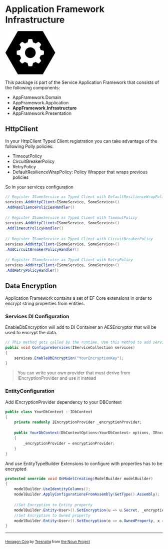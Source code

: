 # Application Framework Infrastructure

![ApplicationFramework](../../logo.png)

This package is part of the Service Application Framework that consists of the following components:

* AppFramework.Domain
* AppFramework.Application
* **AppFramework.Infrastructure**
* AppFramework.Presentation

## HttpClient

In your HttpClient Typed Client registration you can take advantage of the following Polly policies:

- TimeoutPolicy
- CircuitBreakerPolicy
- RetryPolicy
- DefaultResilienceWrapPolicy: Policy Wrapper that wraps previous policies

So in your services configuration

```c#
// Register ISomeService as Typed Client with DefaultResilienceWrapPolicy
services.AddHttpClient<ISomeService, SomeService>()
.AddResiliencePoliciesHandler()

// Register ISomeService as Typed Client with TimeoutPolicy
services.AddHttpClient<ISomeService, SomeService>()
.AddTimeoutPolicyHandler()

// Register ISomeService as Typed Client with CircuitBreakerPolicy
services.AddHttpClient<ISomeService, SomeService>()
.AddCircuitBreakerPolicyHandler()

// Register ISomeService as Typed Client with RetryPolicy
services.AddHttpClient<ISomeService, SomeService>()
.AddRetryPolicyHandler()
```

## Data Encryption

Application Framework contains a set of EF Core extensions in order to encrypt string properties from entities.

### Services DI Configuration
EnableDbEncryption will add to DI Container an AESEncryptor that will be used to encrypt the data.

```c#
// This method gets called by the runtime. Use this method to add services to the container.
public void ConfigureServices(IServiceCollection services)
{
    services.EnableDbEncryption("YourEncryptionKey");
}
```
> You can write your own provider that must derive from IEncryptionProvider and use it instead

### EntityConfiguration
Add IEncryptionProvider dependency to your DBContext

```c#
public class YourDbContext : IDbContext
{
    private readonly IEncryptionProvider _encryptionProvider;

    public YourDbContext(DbContextOptions<YourDbContext> options, IEncryptionProvider encryptionProvider = null)
    {
        _encryptionProvider = encryptionProvider;
    }
}
```

And use EntityTypeBuilder Extensions to configure with properties has to be encrypted

```c#
protected override void OnModelCreating(ModelBuilder modelBuilder)
{
    modelBuilder.UseIdentityColumns();
    modelBuilder.ApplyConfigurationsFromAssembly(GetType().Assembly);

    //Set Encryption to Entity property
    modelBuilder.Entity<User>().SetEncryption(u => u.Secret, _encryptionProvider);
    //Set Encryption to Owned property
    modelBuilder.Entity<User>().SetEncryption(o => o.OwnedProperty, x => x.Secret, _encryptionProvider);
}
```

---

<sub>[Hexagon Cog](https://thenounproject.com/icon/hexagon-cog-955835/) by [Tresnatiq](https://thenounproject.com/tresnatiq/) from [the Noun Project](https://thenounproject.com/) </sub>